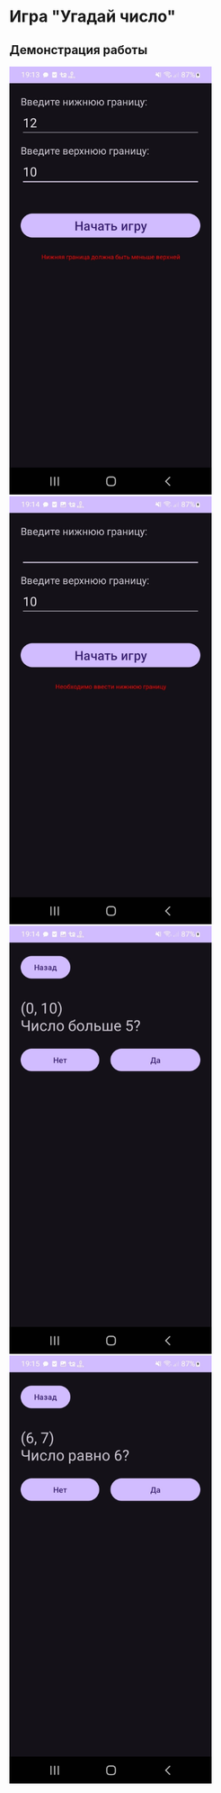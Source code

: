# Игра "Угадай число"

## Демонстрация работы

<img alt="Первое" height="760" src="images/1.jpg" width="360"/>

<img alt="Второе" height="760" src="images/2.jpg" width="360"/>

<img alt="Третье" height="760" src="images/3.jpg" width="360"/>

<img alt="Четвёртое" height="760" src="images/4.jpg" width="360"/>